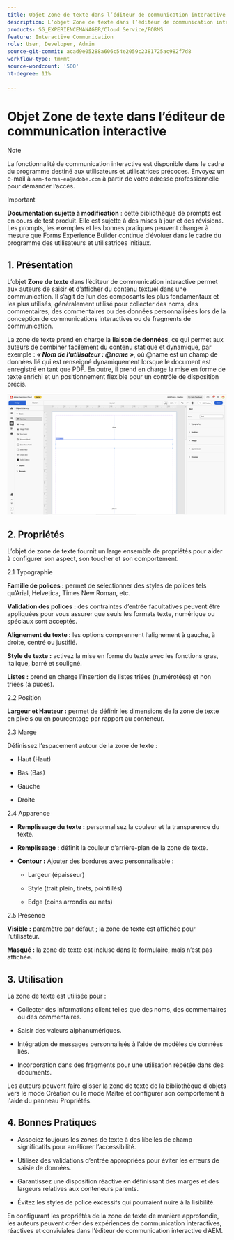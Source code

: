 ```yaml
---
title: Objet Zone de texte dans l’éditeur de communication interactive
description: L’objet Zone de texte dans l’éditeur de communication interactive d’AEM Forms permet aux auteurs de saisir et d’afficher du contenu textuel dans une communication.
products: SG_EXPERIENCEMANAGER/Cloud Service/FORMS
feature: Interactive Communication
role: User, Developer, Admin
source-git-commit: acad9e05288a606c54e2059c2381725ac982f7d8
workflow-type: tm+mt
source-wordcount: '500'
ht-degree: 11%

---
```



# Objet Zone de texte dans l’éditeur de communication interactive

>[!NOTE]
>
> La fonctionnalité de communication interactive est disponible dans le cadre du programme destiné aux utilisateurs et utilisatrices précoces. Envoyez un e-mail à `aem-forms-ea@adobe.com` à partir de votre adresse professionnelle pour demander l’accès.

>[!IMPORTANT]
>
> **Documentation sujette à modification** : cette bibliothèque de prompts est en cours de test produit. Elle est sujette à des mises à jour et des révisions. Les prompts, les exemples et les bonnes pratiques peuvent changer à mesure que Forms Experience Builder continue d’évoluer dans le cadre du programme des utilisateurs et utilisatrices initiaux.

## &#x200B;1. Présentation

L’objet **Zone de texte** dans l’éditeur de communication interactive permet aux auteurs de saisir et d’afficher du contenu textuel dans une communication. Il s’agit de l’un des composants les plus fondamentaux et les plus utilisés, généralement utilisé pour collecter des noms, des commentaires, des commentaires ou des données personnalisées lors de la conception de communications interactives ou de fragments de communication.

La zone de texte prend en charge la **liaison de données**, ce qui permet aux auteurs de combiner facilement du contenu statique et dynamique, par exemple : ***« Nom de l’utilisateur : @name »***, où @name est un champ de données lié qui est renseigné dynamiquement lorsque le document est enregistré en tant que PDF. En outre, il prend en charge la mise en forme de texte enrichi et un positionnement flexible pour un contrôle de disposition précis.

![Rechercher document IC](/help/forms/interactive-communication/assets/textbox.png)

## &#x200B;2. Propriétés

L’objet de zone de texte fournit un large ensemble de propriétés pour aider à configurer son aspect, son toucher et son comportement.

2.1 Typographie

**Famille de polices :** permet de sélectionner des styles de polices tels qu’Arial, Helvetica, Times New Roman, etc.

**Validation des polices :** des contraintes d’entrée facultatives peuvent être appliquées pour vous assurer que seuls les formats texte, numérique ou spéciaux sont acceptés.

**Alignement du texte :** les options comprennent l’alignement à gauche, à droite, centré ou justifié.

**Style de texte :** activez la mise en forme du texte avec les fonctions gras, italique, barré et souligné.

**Listes :** prend en charge l’insertion de listes triées (numérotées) et non triées (à puces).

2.2 Position

**Largeur et Hauteur :** permet de définir les dimensions de la zone de texte en pixels ou en pourcentage par rapport au conteneur.

2.3 Marge

Définissez l’espacement autour de la zone de texte :

- Haut (Haut)

- Bas (Bas)

- Gauche

- Droite

2.4 Apparence

- **Remplissage du texte :** personnalisez la couleur et la transparence du texte.

- **Remplissage :** définit la couleur d’arrière-plan de la zone de texte.

- **Contour :** Ajouter des bordures avec personnalisable :

   - Largeur (épaisseur)

   - Style (trait plein, tirets, pointillés)

   - Edge (coins arrondis ou nets)

2.5 Présence

**Visible :** paramètre par défaut ; la zone de texte est affichée pour l’utilisateur.

**Masqué :** la zone de texte est incluse dans le formulaire, mais n’est pas affichée.



## &#x200B;3. Utilisation

La zone de texte est utilisée pour :

- Collecter des informations client telles que des noms, des commentaires ou des commentaires.

- Saisir des valeurs alphanumériques.

- Intégration de messages personnalisés à l’aide de modèles de données liés.

- Incorporation dans des fragments pour une utilisation répétée dans des documents.

Les auteurs peuvent faire glisser la zone de texte de la bibliothèque d&#39;objets vers le mode Création ou le mode Maître et configurer son comportement à l&#39;aide du panneau Propriétés.

## &#x200B;4. Bonnes Pratiques

- Associez toujours les zones de texte à des libellés de champ significatifs pour améliorer l’accessibilité.

- Utilisez des validations d’entrée appropriées pour éviter les erreurs de saisie de données.

- Garantissez une disposition réactive en définissant des marges et des largeurs relatives aux conteneurs parents.

- Évitez les styles de police excessifs qui pourraient nuire à la lisibilité.

En configurant les propriétés de la zone de texte de manière approfondie, les auteurs peuvent créer des expériences de communication interactives, réactives et conviviales dans l’éditeur de communication interactive d’AEM.
